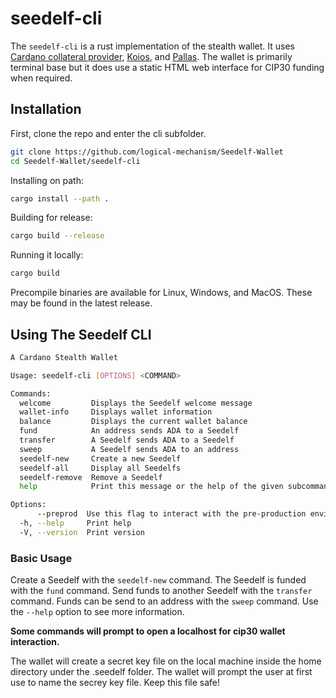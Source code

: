 # **seedelf-cli**

The `seedelf-cli` is a rust implementation of the stealth wallet. It uses [Cardano collateral provider](https://giveme.my/), [Koios](https://www.koios.rest/), and [Pallas](https://github.com/txpipe/pallas). The wallet is primarily terminal base but it does use a static HTML web interface for CIP30 funding when required.

## Installation

First, clone the repo and enter the cli subfolder.
```bash
git clone https://github.com/logical-mechanism/Seedelf-Wallet
cd Seedelf-Wallet/seedelf-cli
```

Installing on path:
```bash
cargo install --path .
```

Building for release:
```bash
cargo build --release
```

Running it locally:
```bash
cargo build
```

Precompile binaries are available for Linux, Windows, and MacOS. These may be found in the latest release.

## Using The Seedelf CLI

```bash
A Cardano Stealth Wallet

Usage: seedelf-cli [OPTIONS] <COMMAND>

Commands:
  welcome         Displays the Seedelf welcome message
  wallet-info     Displays wallet information
  balance         Displays the current wallet balance
  fund            An address sends ADA to a Seedelf
  transfer        A Seedelf sends ADA to a Seedelf
  sweep           A Seedelf sends ADA to an address
  seedelf-new     Create a new Seedelf
  seedelf-all     Display all Seedelfs
  seedelf-remove  Remove a Seedelf
  help            Print this message or the help of the given subcommand(s)

Options:
      --preprod  Use this flag to interact with the pre-production environment
  -h, --help     Print help
  -V, --version  Print version

```

### Basic Usage

Create a Seedelf with the `seedelf-new` command. The Seedelf is funded with the `fund` command. Send funds to another Seedelf with the `transfer` command. Funds can be send to an address with the `sweep` command. Use the `--help` option to see more information.

**Some commands will prompt to open a localhost for cip30 wallet interaction.**

The wallet will create a secret key file on the local machine inside the home directory under the .seedelf folder. The wallet will prompt the user at first use to name the secrey key file. Keep this file safe!